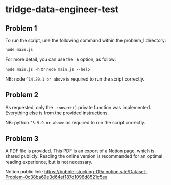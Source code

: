 # tridge-data-engineer-test

## Problem 1
To run the script, une the following command within the problem_1 directory:

`node main.js`

For more detail, you can use the `-h` option, as follow:

`node main.js -h` or `node main.js --help`

NB: node `^14.20.1 or above` is required to run the script correctly.

## Problem 2
As requested, only the `_convert()` private function was implemented. Everything else is from the provided instructions.

NB: python `^3.9.9 or above` os required to run the script correctly.

## Problem 3
A PDF file is provided. This PDF is an export of a Notion page, which is shared publicly.
Reading the online version is recommanded for an optimal reading experience, but is not necessary.

Notion public link: https://bubble-stocking-09a.notion.site/Dataset-Problem-0c38ba69e3d64ef187d1096d8521c5ea
